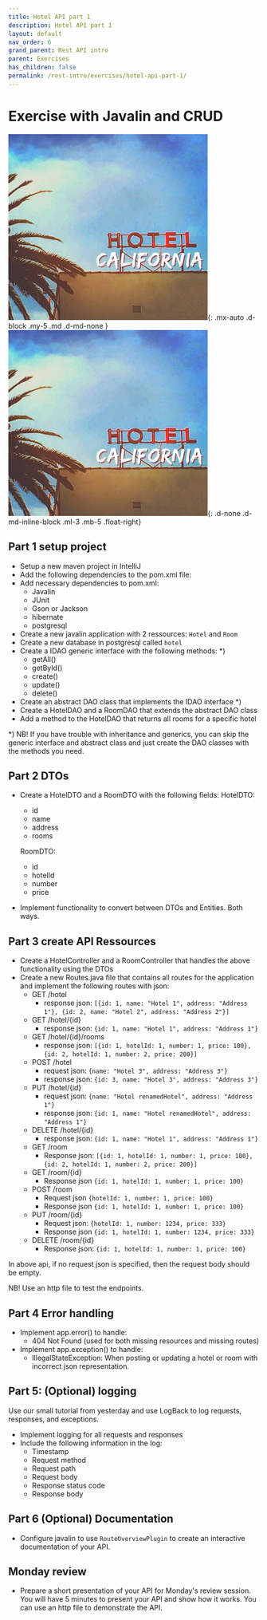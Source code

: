 ```yaml
---
title: Hotel API part 1
description: Hotel API part 1
layout: default
nav_order: 6
grand_parent: Rest API intro
parent: Exercises
has_children: false
permalink: /rest-intro/exercises/hotel-api-part-1/
---
```


# Exercise with Javalin and CRUD

![Hotel California](./images/hotel_california.jpeg){: .mx-auto .d-block .my-5 .md .d-md-none }
![Hotel California](./images/hotel_california.jpeg){: .d-none .d-md-inline-block .ml-3 .mb-5 .float-right}

## Part 1 setup project

- Setup a new maven project in IntelliJ
- Add the following dependencies to the pom.xml file:
- Add necessary dependencies to pom.xml:
  - Javalin
  - JUnit
  - Gson or Jackson
  - hibernate
  - postgresql
- Create a new javalin application with 2 ressources: `Hotel`  and `Room`
- Create a new database in postgresql called `hotel`
- Create a IDAO generic interface with the following methods: *)
  - getAll()
  - getById()
  - create()
  - update()
  - delete()
- Create an abstract DAO class that implements the IDAO interface *)
- Create a HotelDAO and a RoomDAO that extends the abstract DAO class
- Add a method to the HotelDAO that returns all rooms for a specific hotel

*) NB! If you have trouble with inheritance and generics, you can skip the generic interface and abstract class and just create the DAO classes with the methods you need.

## Part 2 DTOs

- Create a HotelDTO and a RoomDTO with the following fields:
  HotelDTO:
  - id
  - name
  - address
  - rooms

  RoomDTO:
  - id
  - hotelId
  - number
  - price

- Implement functionality to convert between DTOs and Entities. Both ways.

## Part 3 create API Ressources

- Create a HotelController and a RoomController that handles the above functionality using the DTOs
- Create a new Routes.java file that contains all routes for the application and implement the following routes with json:
  - GET /hotel
    - response json: `[{id: 1, name: "Hotel 1", address: "Address 1"}, {id: 2, name: "Hotel 2", address: "Address 2"}]`
  - GET /hotel/{id}
    - response json: `{id: 1, name: "Hotel 1", address: "Address 1"}`
  - GET /hotel/{id}/rooms
    - response json: `[{id: 1, hotelId: 1, number: 1, price: 100}, {id: 2, hotelId: 1, number: 2, price: 200}]`
  - POST /hotel
    - request json: `{name: "Hotel 3", address: "Address 3"}`
    - response json: `{id: 3, name: "Hotel 3", address: "Address 3"}`
  - PUT /hotel/{id}
    - request json: `{name: "Hotel renamedHotel", address: "Address 1"}`
    - response json: `{id: 1, name: "Hotel renamedHotel", address: "Address 1"}`
  - DELETE /hotel/{id}
    - response json: `{id: 1, name: "Hotel 1", address: "Address 1"}`
  - GET /room
    - Response json: `[{id: 1, hotelId: 1, number: 1, price: 100}, {id: 2, hotelId: 1, number: 2, price: 200}]`
  - GET /room/{id}
    - Response json `{id: 1, hotelId: 1, number: 1, price: 100}`
  - POST /room
    - Request json `{hotelId: 1, number: 1, price: 100}`
    - Response json `{id: 1, hotelId: 1, number: 1, price: 100}`
  - PUT /room/{id}
    - Request json: `{hotelId: 1, number: 1234, price: 333}`
    - Response json `{id: 1, hotelId: 1, number: 1234, price: 333}`
  - DELETE /room/{id}
    - Response json: `{id: 1, hotelId: 1, number: 1, price: 100}`

In above api, if no request json is specified, then the request body should be empty.

NB! Use an http file to test the endpoints.

## Part 4 Error handling

- Implement app.error() to handle:
  - 404 Not Found (used for both missing resources and missing routes)
- Implement app.exception() to handle:
  - IllegalStateException: When posting or updating a hotel or room with incorrect json representation.

## Part 5: (Optional) logging

Use our small tutorial from yesterday and use LogBack to log requests, responses, and exceptions.

- Implement logging for all requests and responses
- Include the following information in the log:
  - Timestamp
  - Request method
  - Request path
  - Request body
  - Response status code
  - Response body

## Part 6 (Optional) Documentation

- Configure javalin to use `RouteOverviewPlugin` to create an interactive documentation of your API.

## Monday review

- Prepare a short presentation of your API for Monday's review session. You will have 5 minutes to present your API and show how it works. You can use an http file to demonstrate the API.

